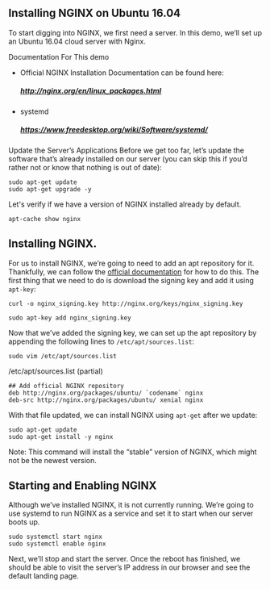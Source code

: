 ## Installing NGINX on Ubuntu 16.04

To start digging into NGINX, we first need a server. In this demo, we’ll set up an Ubuntu 16.04 cloud server with Nginx.

Documentation For This demo
- Official NGINX Installation Documentation can be found here:
  ##### http://nginx.org/en/linux_packages.html
- systemd
  ##### https://www.freedesktop.org/wiki/Software/systemd/

Update the Server’s Applications
Before we get too far, let’s update the software that’s already installed on our server (you can skip this if you’d rather not or know that nothing is out of date):
```
sudo apt-get update
sudo apt-get upgrade -y
```

Let's verify if we have a version of NGINX installed already by default.
```
apt-cache show nginx
```

## Installing NGINX.

For us to install NGINX, we’re going to need to add an apt repository for it.\
Thankfully, we can follow the [official documentation](http://nginx.org/en/linux_packages.html) for how to do this.
The first thing that we need to do is download the signing key and add it using `apt-key`:
```
curl -o nginx_signing.key http://nginx.org/keys/nginx_signing.key
```
```
sudo apt-key add nginx_signing.key
```

Now that we’ve added the signing key, we can set up the apt repository by appending the following lines to `/etc/apt/sources.list`:
```
sudo vim /etc/apt/sources.list
```

/etc/apt/sources.list (partial)
```
## Add official NGINX repository
deb http://nginx.org/packages/ubuntu/ `codename` nginx
deb-src http://nginx.org/packages/ubuntu/ xenial nginx
```

With that file updated, we can install NGINX using `apt-get` after we update:
```
sudo apt-get update
sudo apt-get install -y nginx
```
Note: This command will install the “stable” version of NGINX, which might not be the newest version.

## Starting and Enabling NGINX
Although we’ve installed NGINX, it is not currently running. We’re going to use systemd to run NGINX as a service and set it to start when our server boots up.
```
sudo systemctl start nginx
sudo systemctl enable nginx
```

Next, we’ll stop and start the server. Once the reboot has finished, we should be able to visit the server’s IP address in our browser and see the default landing page.
